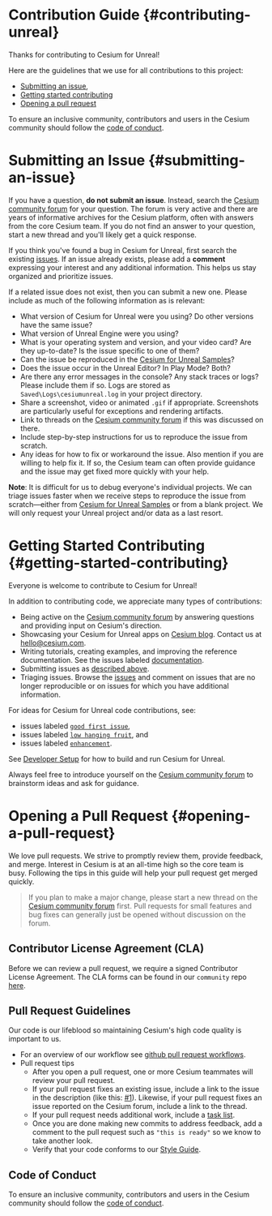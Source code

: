 # Contribution Guide {#contributing-unreal}

Thanks for contributing to Cesium for Unreal!

<!--!
[TOC]
-->

Here are the guidelines that we use for all contributions to this project:

- [Submitting an issue](#submitting-an-issue),
- [Getting started contributing](#getting-started-contributing)
- [Opening a pull request](#opening-a-pull-request)

To ensure an inclusive community, contributors and users in the Cesium community should follow the [code of conduct](./CODE_OF_CONDUCT.md).

# Submitting an Issue {#submitting-an-issue}

If you have a question, **do not submit an issue**. Instead, search the [Cesium community forum](https://community.cesium.com/) for your question. The forum is very active and there are years of informative archives for the Cesium platform, often with answers from the core Cesium team. If you do not find an answer to your question, start a new thread and you'll likely get a quick response.

If you think you've found a bug in Cesium for Unreal, first search the existing [issues](https://github.com/CesiumGS/cesium-unreal/issues). If an issue already exists, please add a **comment** expressing your interest and any additional information. This helps us stay organized and prioritize issues.

If a related issue does not exist, then you can submit a new one. Please include as much of the following information as is relevant:

- What version of Cesium for Unreal were you using? Do other versions have the same issue?
- What version of Unreal Engine were you using?
- What is your operating system and version, and your video card? Are they up-to-date? Is the issue specific to one of them?
- Can the issue be reproduced in the [Cesium for Unreal Samples](https://github.com/CesiumGS/cesium-unreal-samples)?
- Does the issue occur in the Unreal Editor? In Play Mode? Both?
- Are there any error messages in the console? Any stack traces or logs? Please include them if so. Logs are stored as `Saved\Logs\cesiumunreal.log` in your project directory.
- Share a screenshot, video or animated `.gif` if appropriate. Screenshots are particularly useful for exceptions and rendering artifacts.
- Link to threads on the [Cesium community forum](https://community.cesium.com/) if this was discussed on there.
- Include step-by-step instructions for us to reproduce the issue from scratch.
- Any ideas for how to fix or workaround the issue. Also mention if you are willing to help fix it. If so, the Cesium team can often provide guidance and the issue may get fixed more quickly with your help.

**Note**: It is difficult for us to debug everyone's individual projects. We can triage issues faster when we receive steps to reproduce the issue from scratch—either from [Cesium for Unreal Samples](https://github.com/CesiumGS/cesium-unreal-samples) or from a blank project. We will only request your Unreal project and/or data as a last resort.

# Getting Started Contributing {#getting-started-contributing}

Everyone is welcome to contribute to Cesium for Unreal!

In addition to contributing code, we appreciate many types of contributions:

- Being active on the [Cesium community forum](https://community.cesium.com/) by answering questions and providing input on Cesium's direction.
- Showcasing your Cesium for Unreal apps on [Cesium blog](https://cesium.com/blog/categories/userstories/). Contact us at hello@cesium.com.
- Writing tutorials, creating examples, and improving the reference documentation. See the issues labeled [documentation](https://github.com/CesiumGS/cesium-unreal/labels/documentation).
- Submitting issues as [described above](#submitting-an-issue).
- Triaging issues. Browse the [issues](https://github.com/CesiumGS/cesium-unreal/issues) and comment on issues that are no longer reproducible or on issues for which you have additional information.

For ideas for Cesium for Unreal code contributions, see:

- issues labeled [`good first issue`](https://github.com/CesiumGS/cesium-unreal/labels/good%20first%20issue),
- issues labeled [`low hanging fruit`](https://github.com/CesiumGS/cesium-unreal/labels/low%20hanging%20fruit), and
- issues labeled [`enhancement`](https://github.com/CesiumGS/cesium-unreal/labels/enhancement).

See [Developer Setup](https://cesium.com/learn/cesium-unreal/ref-doc/developer-setup-unreal.html) for how to build and run Cesium for Unreal.

Always feel free to introduce yourself on the [Cesium community forum](https://community.cesium.com/) to brainstorm ideas and ask for guidance.

# Opening a Pull Request {#opening-a-pull-request}

We love pull requests. We strive to promptly review them, provide feedback, and merge. Interest in Cesium is at an all-time high so the core team is busy. Following the tips in this guide will help your pull request get merged quickly.

> If you plan to make a major change, please start a new thread on the [Cesium community forum](https://community.cesium.com/) first. Pull requests for small features and bug fixes can generally just be opened without discussion on the forum.

## Contributor License Agreement (CLA)

Before we can review a pull request, we require a signed Contributor License Agreement. The CLA forms can be found in our `community` repo [here](https://github.com/CesiumGS/community/tree/main/CLAs).

## Pull Request Guidelines

Our code is our lifeblood so maintaining Cesium's high code quality is important to us.

- For an overview of our workflow see [github pull request workflows](https://cesium.com/blog/2013/10/08/github-pull-request-workflows/).
- Pull request tips
  - After you open a pull request, one or more Cesium teammates will review your pull request.
  - If your pull request fixes an existing issue, include a link to the issue in the description (like this: [#1](https://github.com/CesiumGS/cesium-unreal/issues/1)). Likewise, if your pull request fixes an issue reported on the Cesium forum, include a link to the thread.
  - If your pull request needs additional work, include a [task list](https://github.com/blog/1375%0A-task-lists-in-gfm-issues-pulls-comments).
  - Once you are done making new commits to address feedback, add a comment to the pull request such as `"this is ready"` so we know to take another look.
  - Verify that your code conforms to our [Style Guide](https://github.com/CesiumGS/cesium-native/blob/main/doc/style-guide.md).

## Code of Conduct

To ensure an inclusive community, contributors and users in the Cesium community should follow the [code of conduct](./CODE_OF_CONDUCT.md).
